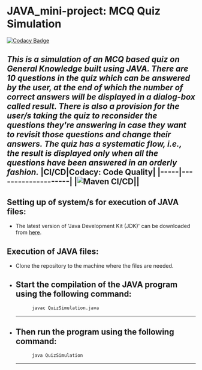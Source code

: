 # JAVA_mini-project: MCQ Quiz Simulation

[![Codacy Badge](https://api.codacy.com/project/badge/Grade/5adf8552abd94ccbab375fa0660cbca8)](https://app.codacy.com/gh/99002658/JAVA_mini-project?utm_source=github.com&utm_medium=referral&utm_content=99002658/JAVA_mini-project&utm_campaign=Badge_Grade)

*This is a simulation of an MCQ based quiz on General Knowledge built using JAVA. There are 10 questions in the quiz which can be answered by the user, at the end of which the number of correct answers will be displayed in a dialog-box called result. There is also a provision for the user/s taking the quiz to reconsider the questions they're answering in case they want to revisit those questions and change their answers. The quiz has a systematic flow, i.e., the result is displayed only when all the questions have been answered in an orderly fashion.*
|CI/CD|Codacy: Code Quality|
|-----|--------------------|
|![Maven CI/CD](https://github.com/99002658/JAVA_mini-project/workflows/Maven%20CI/CD/badge.svg)||
---

## Setting up of system/s for execution of JAVA files:
* The latest version of 'Java Development Kit (JDK)' can be downloaded from [here](https://www.oracle.com/java/technologies/javase-jdk15-downloads.html).

## Execution of JAVA files:
* Clone the repository to the machine where the files are needed.
* Start the compilation of the JAVA program using the following command:
    ---
            javac QuizSimulation.java
    ---
* Then run the program using the following command:
    ---
            java QuizSimulation
    ---

